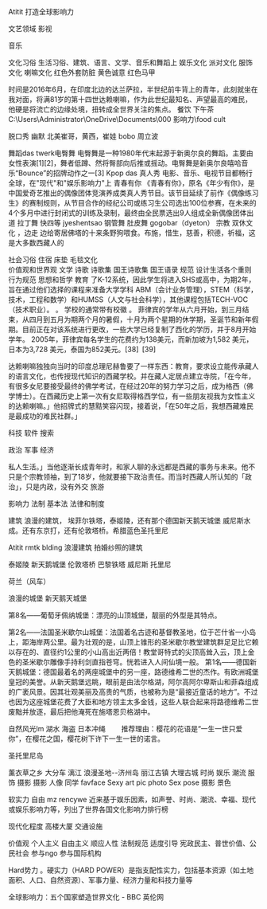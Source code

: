 Atitit 打造全球影响力


文艺领域
影视

音乐

文化习俗
生活习俗、建筑、语言、文学、音乐和舞蹈上
娱乐文化 派对文化
服饰文化
喇嘛文化  红色外套防脏  黄色诚意 红色马甲

时间是2016年6月，在印度北边的达兰萨拉，半世纪前牛背上的青年，此刻就坐在我对面，将满81岁的第十四世达赖喇嘛，作为此世纪最知名、声望最高的难民，他硬是将流亡的边缘处境，扭转成全世界关注的焦点。
餐饮
下午茶
C:\Users\Administrator\OneDrive\Documents\000 影响力\food cult

脱口秀   幽默
北美崔哥，黄西，崔娃  bobo 周立波

舞蹈das
twerk电臀舞
电臀舞是一种1980年代末起源于新奥尔良的舞蹈。主要由女性表演[1][2]，舞者低蹲、然将臀部向后推或摇动。电臀舞是新奥尔良嘻哈音乐“Bounce”的招牌动作之一[3]
Kpop das
真人秀 
电影、音乐、电视节目都畅行全球，在"现代"和"娱乐影响力"上
青春有你
《青春有你》，原名《年少有你》，是中国爱奇艺推出的偶像团体竞演养成类真人秀节目。该节目延续了前作《偶像练习生》的赛制规则，从节目合作的经纪公司或练习生公司选出100位参赛，在未来的4个多月中进行封闭式的训练及录制，最终由全民票选出9人组成全新偶像团体出道
拉丁舞 快四等  jyeshentsao 钢管舞 肚皮舞 gogobar（dyeton）
宗教
双休文化
，边走 边给寄居佛塔的十来条野狗喂食。布施，惜生，慈善，积德，祈福，这是大多数西藏人的

社会习俗
住宿  床垫 毛毯文化  
价值观和世界观
文学 诗歌
诗歌集 国王诗歌集
国王语录 规范 设计生活各个重则 行为规范
思想和哲学
教育
了K-12系统，因此学生将进入SHS或高中，为期2年，旨在通过他们选择的课程来准备大学学科  ABM（会计业务管理），STEM（科学，技术，工程和数学）和HUMSS（人文与社会科学），其他课程包括TECH-VOC（技术职业）。 。
学校的通常带有校徽 。
菲律宾的学年从六月开始，到三月结束，从四月到五月为期两个月的暑假，十月为两个星期的休学期，圣诞节和新年假期。目前正在对该系统进行更改，一些大学已经复制了西化的学历，并于8月开始学年。
2005年，菲律宾每名学生的花费约为138美元，而新加坡为1,582 美元，日本为3,728 美元，泰国为852美元。[38] [39]

达赖喇嘛独独向当时的印度总理尼赫鲁要了一样东西：教育，要求设立能传承藏人的语言文化，也传授现代知识的西藏学校。并在藏人定居点建立寺院，「在今年，有很多女尼要接受最终的佛学考试，在经过20年的努力学习之后，成为格西（佛学博士）。在西藏历史上第一次有女尼取得格西学位，有一些朋友视我为女性主义的达赖喇嘛。」他招牌式的慧黠笑容闪现，接着说，「在50年之后，我想西藏难民是最成功的难民社群。」



科技
软件 搜索

政治  军事 经济

私人生活。」当他逐渐长成青年时，和家人聊的永远都是西藏的事务与未来。他不只是个宗教领袖，到了18岁，他就要接下政治责任。而当时西藏人所认知的「政治」，只是内政，没有外交
旅游

影响力 法制 基本法 法律和制度

建筑
浪漫的建筑，
埃菲尔铁塔，泰姬陵，还有那个德国新天鹅天城堡 威尼斯水成。还有东京打，还有伦敦塔桥。希腊蓝色圣托里尼

Atitit rmtk blding 浪漫建筑  拍婚纱照的建筑

泰姬陵  新天鹅城堡
伦敦塔桥  巴黎铁塔
威尼斯   托里尼


荷兰（风车）


浪漫的城堡
新天鹅天城堡 

第8名——葡萄牙佩纳城堡：漂亮的山顶城堡，靓丽的外型是其特点。

第2名——法国圣米歇尔山城堡：法国着名古迹和基督教圣地，位于芒什省一小岛上，距海岸两公里。最为壮观的是，山顶上锥形的圣米歇尔教堂建筑群足足比它赖以存在的、直径约1公里的小山高出近两倍！教堂哥特式的尖顶高耸入云，顶上金色的圣米歇尔雕像手持利剑直指苍穹。恍若进入人间仙境一般。
第1名——德国新天鹅城堡：德国最着名的两座城堡中的另一座，路德维希二世的杰作。有欧洲城堡皇冠的美誉。从新天鹅堡远眺，眼前是由法尔格湖，阿尔高阿尔卑斯山和菲森组成的广袤风景。因其壮观美丽及高贵的气质，也被称为是“最接近童话的地方”。不过也因为这座城堡花费了大臣和地方领主太多金钱，这些人联合起来将路德维希二世废黜并放逐，最后把他淹死在施塔恩贝格湖中。

自然风光lm
湖水  海盗
日本冲绳
　　推荐理由：樱花的花语是“一生一世只爱你”，在樱花之国，樱花树下许下一生一世的诺言。

圣托里尼岛

薰衣草之乡  大分车
漓江
浪漫圣地--济州岛
丽江古镇  大理古城
时尚  娱乐 潮流
服饰 摄影
 摄影 人像 同学 favface 
Sexy art pic photo
Sex pose
 摄影 景色

软实力
自由  mz rencywe
近来基于娱乐因素，如声誉、时尚、潮流、幸福、现代或娱乐影响力等，列出了世界各国文化影响力排行榜

现代化程度
高楼大厦 交通设施

价值观
个人主义 自由主义 顺应人性 法制规范 适度引导
宪政民主、普世价值、公民社会
参与ngo
参与国际机构

Hard势力
。硬实力（HARD POWER）是指支配性实力，包括基本资源（如土地面积、人口、自然资源）、军事力量、经济力量和科技力量等

全球影响力：五个国家塑造世界文化 - BBC 英伦网

